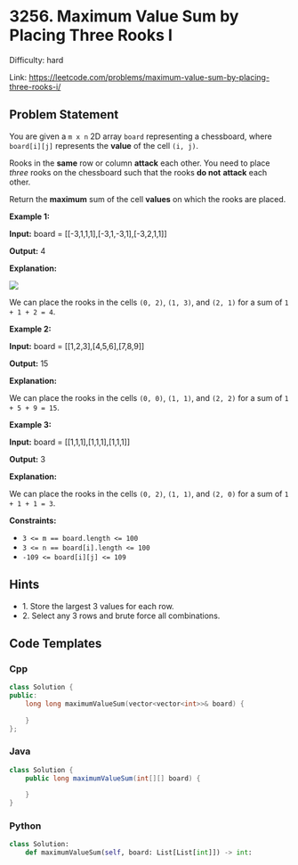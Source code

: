 # 3256. Maximum Value Sum by Placing Three Rooks I

Difficulty: hard

Link: https://leetcode.com/problems/maximum-value-sum-by-placing-three-rooks-i/

## Problem Statement

You are given a `m x n` 2D array `board` representing a chessboard, where `board[i][j]` represents the **value** of the cell `(i, j)`.

Rooks in the **same** row or column **attack** each other. You need to place *three* rooks on the chessboard such that the rooks **do not** **attack** each other.

Return the **maximum** sum of the cell **values** on which the rooks are placed.

**Example 1:**

**Input:** board \= \[\[\-3,1,1,1],\[\-3,1,\-3,1],\[\-3,2,1,1]]

**Output:** 4

**Explanation:**

![](https://assets.leetcode.com/uploads/2024/08/08/rooks2.png)

We can place the rooks in the cells `(0, 2)`, `(1, 3)`, and `(2, 1)` for a sum of `1 + 1 + 2 = 4`.

**Example 2:**

**Input:** board \= \[\[1,2,3],\[4,5,6],\[7,8,9]]

**Output:** 15

**Explanation:**

We can place the rooks in the cells `(0, 0)`, `(1, 1)`, and `(2, 2)` for a sum of `1 + 5 + 9 = 15`.

**Example 3:**

**Input:** board \= \[\[1,1,1],\[1,1,1],\[1,1,1]]

**Output:** 3

**Explanation:**

We can place the rooks in the cells `(0, 2)`, `(1, 1)`, and `(2, 0)` for a sum of `1 + 1 + 1 = 3`.

**Constraints:**

* `3 <= m == board.length <= 100`
* `3 <= n == board[i].length <= 100`
* `-109 <= board[i][j] <= 109`

## Hints

- 1\. Store the largest 3 values for each row.
- 2\. Select any 3 rows and brute force all combinations.

## Code Templates

### Cpp
```cpp
class Solution {
public:
    long long maximumValueSum(vector<vector<int>>& board) {
        
    }
};
```

### Java
```java
class Solution {
    public long maximumValueSum(int[][] board) {
        
    }
}
```

### Python
```python
class Solution:
    def maximumValueSum(self, board: List[List[int]]) -> int:
        
```

